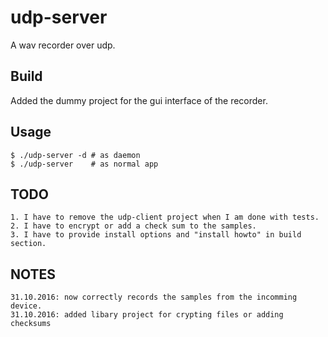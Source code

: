 udp-server
==========

A wav recorder over udp.


## Build
   Added the dummy project for the gui interface of the recorder.

## Usage

    $ ./udp-server -d # as daemon
    $ ./udp-server    # as normal app

## TODO
    1. I have to remove the udp-client project when I am done with tests.
    2. I have to encrypt or add a check sum to the samples.
    3. I have to provide install options and "install howto" in build section.

## NOTES
    31.10.2016: now correctly records the samples from the incomming device.
    31.10.2016: added libary project for crypting files or adding checksums

